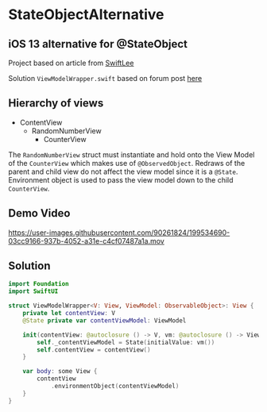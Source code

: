# StateObjectAlternative
## iOS 13 alternative for @StateObject

Project based on article from [SwiftLee](https://www.avanderlee.com/swiftui/stateobject-observedobject-differences/)

Solution `ViewModelWrapper.swift` based on forum post [here](https://stackoverflow.com/questions/66426228/stateobject-on-ios-13)

## Hierarchy of views

* ContentView
  * RandomNumberView
    * CounterView
      
The `RandomNumberView` struct must instantiate and hold onto the View Model of the `CounterView` which makes use of `@ObservedObject`.
Redraws of the parent and child view do not affect the view model since it is a `@State`. Environment object is used to pass the view model down
to the child `CounterView`.

## Demo Video

https://user-images.githubusercontent.com/90261824/199534690-03cc9166-937b-4052-a31e-c4cf07487a1a.mov

## Solution 

```swift
import Foundation
import SwiftUI

struct ViewModelWrapper<V: View, ViewModel: ObservableObject>: View {
    private let contentView: V
    @State private var contentViewModel: ViewModel

    init(contentView: @autoclosure () -> V, vm: @autoclosure () -> ViewModel) {
        self._contentViewModel = State(initialValue: vm())
        self.contentView = contentView()
    }

    var body: some View {
        contentView
            .environmentObject(contentViewModel)
    }
}
```
